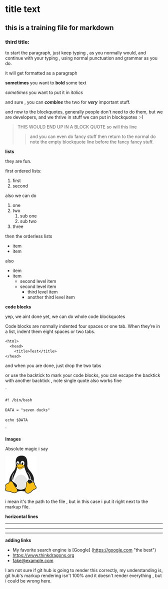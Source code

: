 # title text

## this is a training file for markdown

### third title:



to start the paragraph, just keep typing , as you normally would, and continue with your typing , using normal punctuation and grammar as you do.

it will get formatted as a paragraph

**sometimes** you want to __bold__ some text

 _sometimes_ you want to put it in _italics_

 and sure , you can ___combine___ the two for ***very*** important stuff.


and now to the blockquotes, generally people don't need to do them, but we are developers, and we thrive in stuff we can put in blockquotes :-)


> THIS WOULD END UP IN A BLOCK QUOTE
> so will this line
>
>> and you can even do fancy stuff
> then return to the normal
> do note the empty blockquote line before the fancy fancy stuff.

**lists**

they are fun.

first ordered lists:

1. first
2. second

also we can do

1. one
2. two
    1. sub one
    2. sub two
3. three

then the orderless lists

- item
- item

also

- item
- item
    - second level item
    - second level item
        - third level item
        - another third level item

**code blocks**

yep, we aint done yet, we can do whole code blockquotes

Code blocks are normally indented four spaces or one tab. When they’re in a list, indent them eight spaces or two tabs.

    <html>
      <head>
        <title>Test</title>
    </head>


and when you are done, just drop the two tabs

or use the backtick to mark your code blocks, you can escape the backtick with another backtick , note single quote also works fine


`

    #! /bin/bash

    DATA = "seven ducks"

    echo $DATA

`




**Images**

Absolute magic i say

![Tux , The Linux mascot](tux.png)

i mean it's the path to the file , but in this case i put it right next to the markup file.

**horizontal lines**

---
___

***

**adding links**

- My  favorite search engine is [Google] (https://google.com "the best")
- <https://www.thinkdragons.org>
- <fake@example.com>


I am not sure if git hub is going to render this correctly, my understanding is, git hub's markup rendering isn't 100% and it doesn't render everything , but i could be wrong here.
